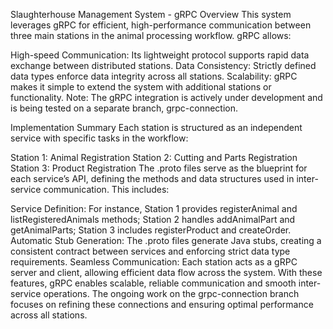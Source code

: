Slaughterhouse Management System - gRPC Overview
This system leverages gRPC for efficient, high-performance communication between three main stations in the animal processing workflow. gRPC allows:

High-speed Communication: Its lightweight protocol supports rapid data exchange between distributed stations.
Data Consistency: Strictly defined data types enforce data integrity across all stations.
Scalability: gRPC makes it simple to extend the system with additional stations or functionality.
Note: The gRPC integration is actively under development and is being tested on a separate branch, grpc-connection.

Implementation Summary
Each station is structured as an independent service with specific tasks in the workflow:

Station 1: Animal Registration
Station 2: Cutting and Parts Registration
Station 3: Product Registration
The .proto files serve as the blueprint for each service’s API, defining the methods and data structures used in inter-service communication. This includes:

Service Definition: For instance, Station 1 provides registerAnimal and listRegisteredAnimals methods; Station 2 handles addAnimalPart and getAnimalParts; Station 3 includes registerProduct and createOrder.
Automatic Stub Generation: The .proto files generate Java stubs, creating a consistent contract between services and enforcing strict data type requirements.
Seamless Communication: Each station acts as a gRPC server and client, allowing efficient data flow across the system.
With these features, gRPC enables scalable, reliable communication and smooth inter-service operations. The ongoing work on the grpc-connection branch focuses on refining these connections and ensuring optimal performance across all stations.
